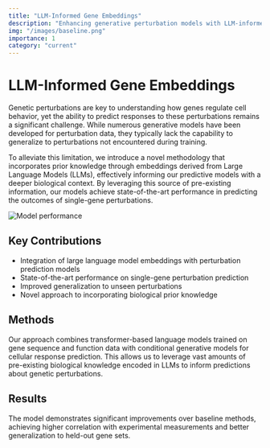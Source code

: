 ```yaml
---
title: "LLM-Informed Gene Embeddings"
description: "Enhancing generative perturbation models with LLM-informed gene embeddings"
img: "/images/baseline.png"
importance: 1
category: "current"
---
```


# LLM-Informed Gene Embeddings

Genetic perturbations are key to understanding how genes regulate cell behavior, yet the ability to predict responses to these perturbations remains a significant challenge. While numerous generative models have been developed for perturbation data, they typically lack the capability to generalize to perturbations not encountered during training.

To alleviate this limitation, we introduce a novel methodology that incorporates prior knowledge through embeddings derived from Large Language Models (LLMs), effectively informing our predictive models with a deeper biological context. By leveraging this source of pre-existing information, our models achieve state-of-the-art performance in predicting the outcomes of single-gene perturbations.

![Model performance](/images/baseline.png)

## Key Contributions

- Integration of large language model embeddings with perturbation prediction models
- State-of-the-art performance on single-gene perturbation prediction
- Improved generalization to unseen perturbations
- Novel approach to incorporating biological prior knowledge

## Methods

Our approach combines transformer-based language models trained on gene sequence and function data with conditional generative models for cellular response prediction. This allows us to leverage vast amounts of pre-existing biological knowledge encoded in LLMs to inform predictions about genetic perturbations.

## Results

The model demonstrates significant improvements over baseline methods, achieving higher correlation with experimental measurements and better generalization to held-out gene sets.
